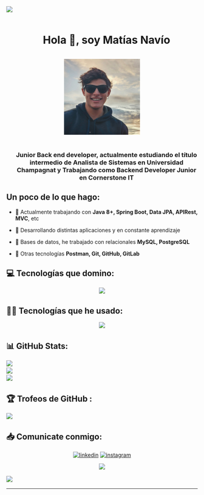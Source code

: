
<!--horizontal divider(gradiant)-->
<img src="https://user-images.githubusercontent.com/73097560/115834477-dbab4500-a447-11eb-908a-139a6edaec5c.gif">

<!--h1 without bottom border-->
<div id="user-content-toc">
  <ul align="center">
    <summary><h1 style="display: inline-block">Hola 👋, soy Matías Navío</h1></summary>
  </ul>
</div>


<!--- snake -->
<div align="center">
  <img style="width: 200px; height: 200px; object-fit: cover;"  src="images/navio.jpeg"
       alt="navio"/></a>
</div>
<br>

<!--h2 without bottom border-->
<div id="user-content-toc">
  <ul align="center">
    <h3>Junior Back end developer, actualmente estudiando el título intermedio de Analista de Sistemas en Universidad Champagnat y Trabajando como Backend Developer Junior en Cornerstone IT</h3>
  </ul>
</div>


## Un poco de lo que hago:
<!--Intro start-->
- 🔭 Actualmente trabajando con **Java 8+, Spring Boot, Data JPA, APIRest, MVC**, etc

- 🌱 Desarrollando distintas aplicaciones y en constante aprendizaje

- 💬 Bases de datos, he trabajado con relacionales **MySQL, PostgreSQL**

- 📝 Otras tecnologías **Postman, Git, GitHub, GitLab** 
<!--Intro end-->

<!--h1 without bottom border-->
## 💻 Tecnologías que domino:
<!--tech stack icons-->
<p align="center">
  <a href="https://skillicons.dev">
    <img src="https://skillicons.dev/icons?i=git,css,github,html,idea,java,postman,vscode,spring,hibernate,gitlab&perline=14" />
  </a>
</p>

## 🧑‍💻 Tecnologías que he usado:

<p align="center">
  <a href="https://skillicons.dev">
    <img src="https://skillicons.dev/icons?i=,aws,bootstrap,js,mysql,ts,angular,postgres,mysql&perline=14" />
  </a>
</p>


## 📊 GitHub Stats:
![](https://github-readme-stats.vercel.app/api?username=matias-navio&theme=monokai&hide_border=true&include_all_commits=false&count_private=false)<br/>
![](https://github-readme-streak-stats.herokuapp.com/?user=matias-navio&theme=monokai&hide_border=true)<br/>
![](https://github-readme-stats.vercel.app/api/top-langs/?username=matias-navio&theme=monokai&hide_border=true&include_all_commits=false&count_private=false&layout=compact)

## 🏆 Trofeos de GitHub :
![](https://github-profile-trophy.vercel.app/?username=matias-navio&theme=radical&no-frame=false&no-bg=true&margin-w=4)

<!-- Connect with me -->
<!--h2 without bottom border-->
## 📥 Comunicate conmigo:

<!--icons and links-->
<p align="center">
<a href="[https://www.linkedin.com/in/1010nishant/](https://www.linkedin.com/in/matias-navio-69304a218/)" target="blank"><img align="center" src="https://user-images.githubusercontent.com/88904952/234979284-68c11d7f-1acc-4f0c-ac78-044e1037d7b0.png" alt="linkedin" height="50" width="50" /></a>
<a href="[https://www.instagram.com/nishant.jangir.1010/](https://www.instagram.com/matiinavio/)" target="blank"><img align="center" src="https://user-images.githubusercontent.com/88904952/234981169-2dd1e58f-4b7e-468c-8213-034ba62156c3.png" alt="instagram" height="50" width="50" /></a>
</p>


<!--profile visit count-->
<div align="center">
  
[![](https://visitcount.itsvg.in/api?id=matias-navio&icon=3&color=6)](https://visitcount.itsvg.in)
  
</div>

<!--horizontal divider(gradiant)-->
<img src="https://user-images.githubusercontent.com/73097560/115834477-dbab4500-a447-11eb-908a-139a6edaec5c.gif">

----------------------------------------------------------------------
